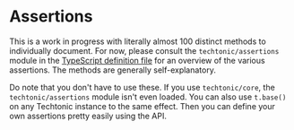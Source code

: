 # Assertions

This is a work in progress with literally almost 100 distinct methods to
individually document. For now, please consult the `techtonic/assertions` module
in the [TypeScript definition file](../definitions.d.ts) for an overview of the
various assertions. The methods are generally self-explanatory.

Do note that you don't have to use these. If you use `techtonic/core`, the
`techtonic/assertions` module isn't even loaded. You can also use `t.base()` on
any Techtonic instance to the same effect. Then you can define your own
assertions pretty easily using the API.
